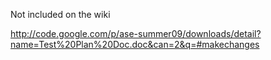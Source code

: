 Not included on the wiki

http://code.google.com/p/ase-summer09/downloads/detail?name=Test%20Plan%20Doc.doc&can=2&q=#makechanges